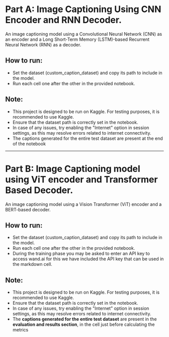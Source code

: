 
# Part A: Image Captioning Using CNN Encoder and RNN Decoder.
An image captioning model using a Convolutional Neural Network (CNN) as an encoder and a Long Short-Term Memory (LSTM)-based Recurrent Neural Network (RNN) as a decoder. 

## How to run:
- Set the dataset (custom_caption_dataset) and copy its path to include in the model.
- Run each cell one after the other in the provided notebook.

## Note:
- This project is designed to be run on Kaggle. For testing purposes, it is recommended to use Kaggle.
- Ensure that the dataset path is correctly set in the notebook.
- In case of any issues, try enabling the "Internet" option in session settings, as this may resolve errors related to internet connectivity.
- The captions generated for the entire test dataset are present at the end of the notebook

---

# Part B: Image Captioning model using ViT encoder and Transformer Based Decoder.
An image captioning model using a Vision Transformer (ViT) encoder and a BERT-based decoder.

## How to run:
- Set the dataset (custom_caption_dataset) and copy its path to include in the model.
- Run each cell one after the other in the provided notebook.
- During the training phase you may be asked to enter an API key to access wand.ai for this we have included the API key that can be used in the markdown cell.

## Note:
- This project is designed to be run on Kaggle. For testing purposes, it is recommended to use Kaggle.
- Ensure that the dataset path is correctly set in the notebook.
- In case of any issues, try enabling the "Internet" option in session settings, as this may resolve errors related to internet connectivity.
- The **captions generated for the entire test dataset** are present in the **evaluation and results section**, in the cell just before calculating the metrics